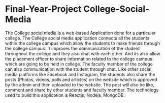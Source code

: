 # Final-Year-Project College-Social-Media
The College social media is a web-based Application done for a particular college. The College social media application connects all the students within the college campus which allow the students to make friends through the college campus. It improves the communication of the student throughout the college and they also chat with each other. And its also allow the placement officer to share information related to the college campus which are going to be held in college. The faculty member of the college can also communication with the student through chat. Like other social media platforms like Facebook and Instagram, the students also share the posts (Photos, videos, polls and articles) on the website which is approved by the admin and then uploaded to the website. The post will also be like, comment and share by other students and faculty member. The technology used to build this application is Reactjs, Nodejs, MongoDB.
